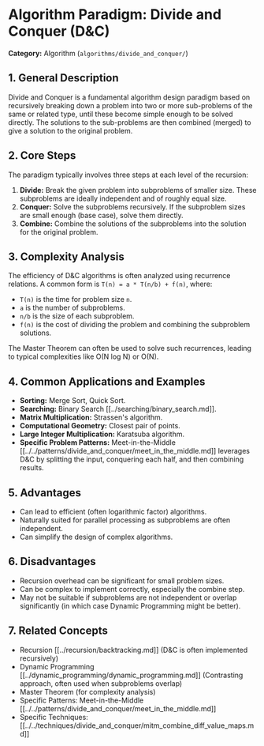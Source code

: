 # Algorithm Paradigm: Divide and Conquer (D&C)

**Category:** Algorithm (`algorithms/divide_and_conquer/`)

## 1. General Description

Divide and Conquer is a fundamental algorithm design paradigm based on recursively breaking down a problem into two or more sub-problems of the same or related type, until these become simple enough to be solved directly. The solutions to the sub-problems are then combined (merged) to give a solution to the original problem.

## 2. Core Steps

The paradigm typically involves three steps at each level of the recursion:

1.  **Divide:** Break the given problem into subproblems of smaller size. These subproblems are ideally independent and of roughly equal size.
2.  **Conquer:** Solve the subproblems recursively. If the subproblem sizes are small enough (base case), solve them directly.
3.  **Combine:** Combine the solutions of the subproblems into the solution for the original problem.

## 3. Complexity Analysis

The efficiency of D&C algorithms is often analyzed using recurrence relations. A common form is `T(n) = a * T(n/b) + f(n)`, where:
*   `T(n)` is the time for problem size `n`.
*   `a` is the number of subproblems.
*   `n/b` is the size of each subproblem.
*   `f(n)` is the cost of dividing the problem and combining the subproblem solutions.

The Master Theorem can often be used to solve such recurrences, leading to typical complexities like O(N log N) or O(N).

## 4. Common Applications and Examples

*   **Sorting:** Merge Sort, Quick Sort.
*   **Searching:** Binary Search [[../searching/binary_search.md]].
*   **Matrix Multiplication:** Strassen's algorithm.
*   **Computational Geometry:** Closest pair of points.
*   **Large Integer Multiplication:** Karatsuba algorithm.
*   **Specific Problem Patterns:** Meet-in-the-Middle [[../../patterns/divide_and_conquer/meet_in_the_middle.md]] leverages D&C by splitting the input, conquering each half, and then combining results.

## 5. Advantages

*   Can lead to efficient (often logarithmic factor) algorithms.
*   Naturally suited for parallel processing as subproblems are often independent.
*   Can simplify the design of complex algorithms.

## 6. Disadvantages

*   Recursion overhead can be significant for small problem sizes.
*   Can be complex to implement correctly, especially the combine step.
*   May not be suitable if subproblems are not independent or overlap significantly (in which case Dynamic Programming might be better).

## 7. Related Concepts

*   Recursion [[../recursion/backtracking.md]] (D&C is often implemented recursively)
*   Dynamic Programming [[../dynamic_programming/dynamic_programming.md]] (Contrasting approach, often used when subproblems overlap)
*   Master Theorem (for complexity analysis)
*   Specific Patterns: Meet-in-the-Middle [[../../patterns/divide_and_conquer/meet_in_the_middle.md]]
*   Specific Techniques: [[../../techniques/divide_and_conquer/mitm_combine_diff_value_maps.md]] 